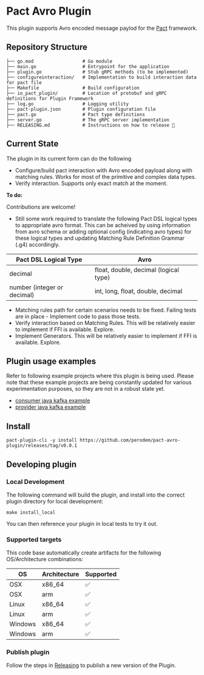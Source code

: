 # Pact Avro Plugin

This plugin supports Avro encoded message paylod for the [Pact](http://docs.pact.io) framework.


## Repository Structure

```
├── go.mod                  # Go module                                     
├── main.go                 # Entrypoint for the application
├── plugin.go               # Stub gRPC methods (to be implemented)
├── configureinteraction/   # Implementation to build interaction data for pact file
├── Makefile                # Build configuration
├── io_pact_plugin/         # Location of protobuf and gRPC definitions for Plugin Framework
├── log.go                  # Logging utility
├── pact-plugin.json        # Plugin configuration file
├── pact.go                 # Pact type definitions
├── server.go               # The gRPC server implementation
├── RELEASING.md            # Instructions on how to release 🚀
```

## Current State
The plugin in its current form can do the following
- Configure/build pact interaction with Avro encoded payload along with matching rules. Works for most of the primitive and complex data types.  
- Verify interaction. Supports only exact match at the moment.

**To do:**

Contributions are welcome! 

- Still some work required to translate the following Pact DSL logical types to appropriate avro format. This can be acheived by using information from avro schema or adding optional config (indicating avro types) for these logical types and updating Matching Rule Definition Grammar (.g4) accordingly. 

| Pact DSL Logical Type       | Avro                                  |
| --------------------------- | ------------------------------------- |
| decimal                     | float, double, decimal (logical type) |
| number (integer or decimal) | int, long, float, double, decimal     |

- Matching rules path for certain scenarios needs to be fixed. Failing tests are in place - Implement code to pass those tests.
- Verify interaction based on Matching Rules. This will be relatively easier to implement if FFI is available. Explore.   
- Implement Generators. This will be relatively easier to implement if FFI is available. Explore. 

## Plugin usage examples
Refer to following example projects where this plugin is being used. Please note that these example projects are being constantly updated for various experimentation purposes, so they are not in a robust state yet.   

- [consumer java kafka example](https://github.com/praveen-em/example-consumer-java-kafka-avro)
- [provider java kafka example](https://github.com/praveen-em/example-provider-java-kafka-avro)

## Install
```
pact-plugin-cli -y install https://github.com/perodem/pact-avro-plugin/releases/tag/v0.0.1
```

## Developing plugin
### Local Development
The following command will build the plugin, and install into the correct plugin directory for local development:
 ```
 make install_local
 ```
You can then reference your plugin in local tests to try it out.

### Supported targets
This code base automatically create artifacts for the following OS/Architecture combinations:

| OS      | Architecture | Supported |
| ------- | ------------ | --------- |
| OSX     | x86_64       | ✅         |
| OSX     | arm          | ✅         |
| Linux   | x86_64       | ✅         |
| Linux   | arm          | ✅         |
| Windows | x86_64       | ✅         |
| Windows | arm          | ✅         |

### Publish plugin
Follow the steps in [Releasing](./RELEASING.md) to publish a new version of the Plugin. 